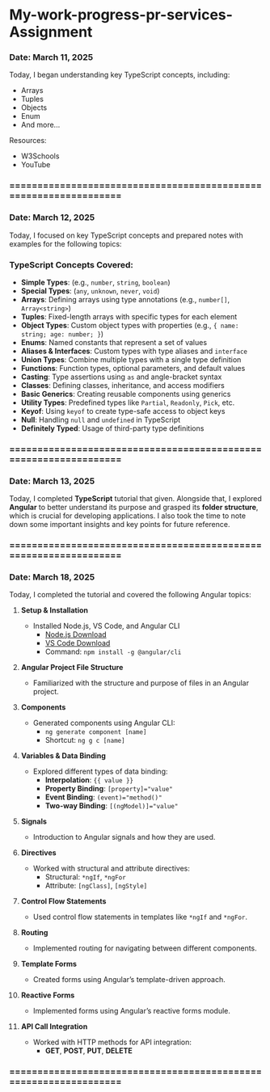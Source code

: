 # My-work-progress-pr-services- Assignment


### Date: March 11, 2025

Today, I began understanding key TypeScript concepts, including:

- Arrays
- Tuples
- Objects
- Enum
- And more...

Resources:
- W3Schools
- YouTube
### =================================================================

### Date: March 12, 2025

Today, I focused on key TypeScript concepts and prepared notes with examples for the following topics:

### TypeScript Concepts Covered:

- **Simple Types**: (e.g., `number`, `string`, `boolean`)
- **Special Types**: (`any`, `unknown`, `never`, `void`)
- **Arrays**: Defining arrays using type annotations (e.g., `number[]`, `Array<string>`)
- **Tuples**: Fixed-length arrays with specific types for each element
- **Object Types**: Custom object types with properties (e.g., `{ name: string; age: number; }`)
- **Enums**: Named constants that represent a set of values
- **Aliases & Interfaces**: Custom types with type aliases and `interface`
- **Union Types**: Combine multiple types with a single type definition
- **Functions**: Function types, optional parameters, and default values
- **Casting**: Type assertions using `as` and angle-bracket syntax
- **Classes**: Defining classes, inheritance, and access modifiers
- **Basic Generics**: Creating reusable components using generics
- **Utility Types**: Predefined types like `Partial`, `Readonly`, `Pick`, etc.
- **Keyof**: Using `keyof` to create type-safe access to object keys
- **Null**: Handling `null` and `undefined` in TypeScript
- **Definitely Typed**: Usage of third-party type definitions

### =================================================================

### Date: March 13, 2025

Today, I completed **TypeScript** tutorial that given. Alongside that, I explored **Angular** to better understand its purpose and grasped its **folder structure**, which is crucial for developing applications. I also took the time to note down some important insights and key points for future reference.

### =================================================================

### Date: March 18, 2025

Today, I completed the tutorial and covered the following Angular topics:

1. **Setup & Installation**  
   - Installed Node.js, VS Code, and Angular CLI  
     - [Node.js Download](https://nodejs.org/en)
     - [VS Code Download](https://code.visualstudio.com)
     - Command: `npm install -g @angular/cli`

2. **Angular Project File Structure**  
   - Familiarized with the structure and purpose of files in an Angular project.

3. **Components**  
   - Generated components using Angular CLI:  
     - `ng generate component [name]`  
     - Shortcut: `ng g c [name]`

4. **Variables & Data Binding**  
   - Explored different types of data binding:
     - **Interpolation**: `{{ value }}`
     - **Property Binding**: `[property]="value"`
     - **Event Binding**: `(event)="method()"`
     - **Two-way Binding**: `[(ngModel)]="value"`

5. **Signals**  
   - Introduction to Angular signals and how they are used.

6. **Directives**  
   - Worked with structural and attribute directives:
     - Structural: `*ngIf`, `*ngFor`
     - Attribute: `[ngClass]`, `[ngStyle]`

7. **Control Flow Statements**  
   - Used control flow statements in templates like `*ngIf` and `*ngFor`.

8. **Routing**  
   - Implemented routing for navigating between different components.

9. **Template Forms**  
   - Created forms using Angular’s template-driven approach.

10. **Reactive Forms**  
    - Implemented forms using Angular’s reactive forms module.

11. **API Call Integration**  
    - Worked with HTTP methods for API integration:
      - **GET**, **POST**, **PUT**, **DELETE**

### =================================================================





